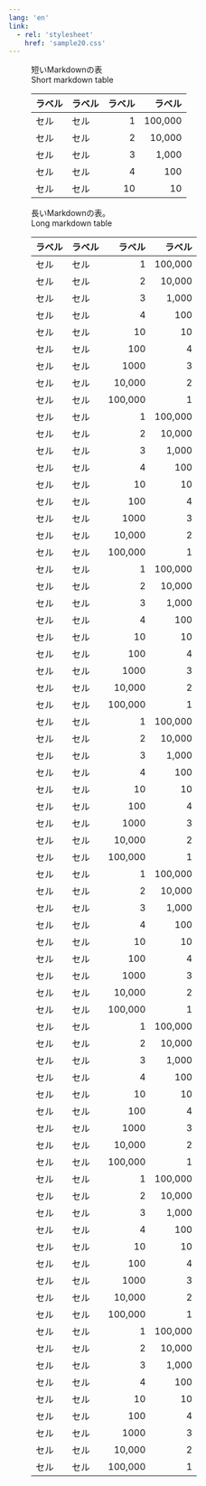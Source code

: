 ```yaml
---
lang: 'en'
link:
  - rel: 'stylesheet'
    href: 'sample20.css'
---
```

<figure class="table" id="short-table">
  <figcaption><div lang="ja">短いMarkdownの表</div><div lang="en">Short markdown table</div></figcaption>

| ラベル | ラベル | ラベル | ラベル |
| :-- | :-- | --: | --: |
| セル | セル | 1 | 100,000 |
| セル | セル | 2 | 10,000 |
| セル | セル | 3 | 1,000 |
| セル | セル | 4 | 100 |
| セル | セル | 10 | 10 |

</figure>

<figure class="table" id="long-table" style="float: none;">
  <figcaption><div lang="ja">長いMarkdownの表。</div><div lang="en">Long markdown table</div></figcaption>

| ラベル | ラベル | ラベル | ラベル |
| :-- | :-- | --: | --: |
| セル | セル | 1 | 100,000 |
| セル | セル | 2 | 10,000 |
| セル | セル | 3 | 1,000 |
| セル | セル | 4 | 100 |
| セル | セル | 10 | 10 |
| セル | セル | 100 | 4 |
| セル | セル | 1000 | 3 |
| セル | セル | 10,000 | 2 |
| セル | セル | 100,000 | 1 |
| セル | セル | 1 | 100,000 |
| セル | セル | 2 | 10,000 |
| セル | セル | 3 | 1,000 |
| セル | セル | 4 | 100 |
| セル | セル | 10 | 10 |
| セル | セル | 100 | 4 |
| セル | セル | 1000 | 3 |
| セル | セル | 10,000 | 2 |
| セル | セル | 100,000 | 1 |
| セル | セル | 1 | 100,000 |
| セル | セル | 2 | 10,000 |
| セル | セル | 3 | 1,000 |
| セル | セル | 4 | 100 |
| セル | セル | 10 | 10 |
| セル | セル | 100 | 4 |
| セル | セル | 1000 | 3 |
| セル | セル | 10,000 | 2 |
| セル | セル | 100,000 | 1 |
| セル | セル | 1 | 100,000 |
| セル | セル | 2 | 10,000 |
| セル | セル | 3 | 1,000 |
| セル | セル | 4 | 100 |
| セル | セル | 10 | 10 |
| セル | セル | 100 | 4 |
| セル | セル | 1000 | 3 |
| セル | セル | 10,000 | 2 |
| セル | セル | 100,000 | 1 |
| セル | セル | 1 | 100,000 |
| セル | セル | 2 | 10,000 |
| セル | セル | 3 | 1,000 |
| セル | セル | 4 | 100 |
| セル | セル | 10 | 10 |
| セル | セル | 100 | 4 |
| セル | セル | 1000 | 3 |
| セル | セル | 10,000 | 2 |
| セル | セル | 100,000 | 1 |
| セル | セル | 1 | 100,000 |
| セル | セル | 2 | 10,000 |
| セル | セル | 3 | 1,000 |
| セル | セル | 4 | 100 |
| セル | セル | 10 | 10 |
| セル | セル | 100 | 4 |
| セル | セル | 1000 | 3 |
| セル | セル | 10,000 | 2 |
| セル | セル | 100,000 | 1 |
| セル | セル | 1 | 100,000 |
| セル | セル | 2 | 10,000 |
| セル | セル | 3 | 1,000 |
| セル | セル | 4 | 100 |
| セル | セル | 10 | 10 |
| セル | セル | 100 | 4 |
| セル | セル | 1000 | 3 |
| セル | セル | 10,000 | 2 |
| セル | セル | 100,000 | 1 |
| セル | セル | 1 | 100,000 |
| セル | セル | 2 | 10,000 |
| セル | セル | 3 | 1,000 |
| セル | セル | 4 | 100 |
| セル | セル | 10 | 10 |
| セル | セル | 100 | 4 |
| セル | セル | 1000 | 3 |
| セル | セル | 10,000 | 2 |
| セル | セル | 100,000 | 1 |

</figure>
